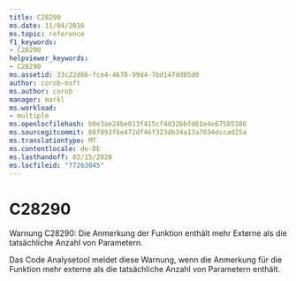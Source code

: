 ```yaml
---
title: C28290
ms.date: 11/04/2016
ms.topic: reference
f1_keywords:
- C28290
helpviewer_keywords:
- C28290
ms.assetid: 33c22d66-fce4-4670-99d4-7bd147dd05d0
author: corob-msft
ms.author: corob
manager: markl
ms.workload:
- multiple
ms.openlocfilehash: b0e3ae24be013f415cf4d32bbfd61e4e67505386
ms.sourcegitcommit: 68f893f6e472df46f323db34a13a7034dccad25a
ms.translationtype: MT
ms.contentlocale: de-DE
ms.lasthandoff: 02/15/2020
ms.locfileid: "77263045"
---
```

# <a name="c28290"></a>C28290
Warnung C28290: Die Anmerkung der Funktion enthält mehr Externe als die tatsächliche Anzahl von Parametern.

 Das Code Analysetool meldet diese Warnung, wenn die Anmerkung für die Funktion mehr externe als die tatsächliche Anzahl von Parametern enthält.

